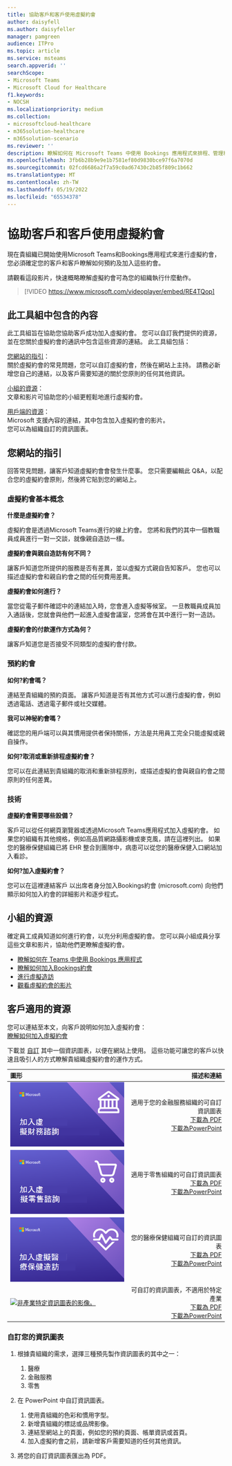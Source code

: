 ```yaml
---
title: 協助客戶和客戶使用虛擬約會
author: daisyfell
ms.author: daisyfeller
manager: pamgreen
audience: ITPro
ms.topic: article
ms.service: msteams
search.appverid: ''
searchScope:
- Microsoft Teams
- Microsoft Cloud for Healthcare
f1.keywords:
- NOCSH
ms.localizationpriority: medium
ms.collection:
- microsoftcloud-healthcare
- m365solution-healthcare
- m365solution-scenario
ms.reviewer: ''
description: 瞭解如何在 Microsoft Teams 中使用 Bookings 應用程式來排程、管理和進行虛擬約會。
ms.openlocfilehash: 3fb6b28b9e9e1b7581ef80d9830bce97f6a7070d
ms.sourcegitcommit: 02fcd6686a2f7a59c0ad67430c2b85f809c1b662
ms.translationtype: MT
ms.contentlocale: zh-TW
ms.lasthandoff: 05/19/2022
ms.locfileid: "65534378"
---
```

# <a name="help-your-clients-and-customers-use-virtual-appointments"></a>協助客戶和客戶使用虛擬約會

現在貴組織已開始使用Microsoft Teams和Bookings應用程式來進行虛擬約會，您必須確定您的客戶和客戶瞭解如何預約及加入這些約會。

請觀看這段影片，快速概略瞭解虛擬約會可為您的組織執行什麼動作。

> [!VIDEO https://www.microsoft.com/videoplayer/embed/RE4TQop]

## <a name="whats-included-in-this-toolkit"></a>此工具組中包含的內容

此工具組旨在協助您協助客戶成功加入虛擬約會。 您可以自訂我們提供的資源，並在您關於虛擬約會的通訊中包含這些資源的連結。 此工具組包括：

[您網站的指引](#guidance-for-your-website)： <br> 關於虛擬約會的常見問題，您可以自訂虛擬約會，然後在網站上主持。 請務必新增您自己的連結，以及客戶需要知道的關於您原則的任何其他資訊。

[小組的資源](#resources-for-your-team)： <br> 文章和影片可協助您的小組更輕鬆地進行虛擬約會。

[用戶端的資源](#resources-for-your-clients)： <br>
Microsoft 支援內容的連結，其中包含加入虛擬約會的影片。<br>
您可以為組織自訂的資訊圖表。

## <a name="guidance-for-your-website"></a>您網站的指引

回答常見問題，讓客戶知道虛擬約會會發生什麼事。 您只需要編輯此 Q&A，以配合您的虛擬約會原則，然後將它貼到您的網站上。

### <a name="virtual-appointments-basics"></a>虛擬約會基本概念

**什麼是虛擬約會？**

虛擬約會是透過Microsoft Teams進行的線上約會。 您將和我們的其中一個教職員成員進行一對一交談，就像親自造訪一樣。

**虛擬約會與親自造訪有何不同？**

讓客戶知道您所提供的服務是否有差異，並以虛擬方式親自告知客戶。 您也可以描述虛擬約會和親自約會之間的任何費用差異。

**虛擬約會如何進行？**

當您從電子郵件確認中的連結加入時，您會進入虛擬等候室。 一旦教職員成員加入通話後，您就會與他們一起進入虛擬會議室，您將會在其中進行一對一造訪。

**虛擬約會的付款運作方式為何？**

讓客戶知道您是否接受不同類型的虛擬約會付款。

### <a name="booking-an-appointment"></a>預約約會

**如何?約會嗎？**

連結至貴組織的預約頁面。 讓客戶知道是否有其他方式可以進行虛擬約會，例如透過電話、透過電子郵件或社交媒體。

**我可以神秘約會嗎？**

確認您的用戶端可以與其慣用提供者保持關係，方法是共用員工完全只能虛擬或親自操作。

**如何?取消或重新排程虛擬約會？**

您可以在此連結到貴組織的取消和重新排程原則，或描述虛擬約會與親自約會之間原則的任何差異。

### <a name="technology"></a>技術

**虛擬約會需要哪些設備？**

客戶可以從任何網頁瀏覽器或透過Microsoft Teams應用程式加入虛擬約會。 如果您的組織有其他規格，例如高品質網路攝影機或麥克風，請在這裡列出。 如果您的醫療保健組織已將 EHR 整合到團隊中，病患可以從您的醫療保健入口網站加入看診。

**如何?加入虛擬約會？**

您可以在這裡連結客戶 以出席者身分加入Bookings約會 (microsoft.com) 向他們顯示如何加入約會的詳細影片和逐步程式。

## <a name="resources-for-your-team"></a>小組的資源

確定員工成員知道如何進行約會，以充分利用虛擬約會。 您可以與小組成員分享這些文章和影片，協助他們更瞭解虛擬約會。

- [瞭解如何在 Teams 中使用 Bookings 應用程式](https://support.microsoft.com/office/what-is-bookings-42d4e852-8e99-4d8f-9b70-d7fc93973cb5)
- [瞭解如何加入Bookings約會](https://support.microsoft.com/office/join-a-bookings-appointment-attendees-3deb7bde-3ea3-4b41-8a06-741ad0db9fc0)
- [進行虛擬造訪](/microsoftteams/expand-teams-across-your-org/bookings-virtual-visits#conduct-a-visit)
- [觀看虛擬約會的影片](#help-your-clients-and-customers-use-virtual-appointments)

## <a name="resources-for-your-clients"></a>客戶適用的資源

您可以連結至本文，向客戶說明如何加入虛擬約會： <br>
[瞭解如何加入虛擬約會](https://support.microsoft.com/office/join-a-bookings-appointment-as-an-attendee-95cea12d-2220-421f-a663-6efb20913c7f)

下載並 [自訂](#customize-your-infographic) 其中一個資訊圖表，以便在網站上使用。 這些功能可讓您的客戶以快速且吸引人的方式瞭解貴組織虛擬約會的運作方式。

| 圖形                | 描述和連結              |
| :------------------- | -------------------: |
| [![金融服務資訊圖的影像](../media/vv-finserv-thumbnail.png)](//download.microsoft.com/download/8/5/7/85784cd8-6945-4fcc-a3c3-972bd88d3fef/VirtualVisit_Financial_Infographic.pdf) | 適用于您的金融服務組織的可自訂資訊圖表 <br> [下載為 PDF](//download.microsoft.com/download/8/5/7/85784cd8-6945-4fcc-a3c3-972bd88d3fef/VirtualVisit_Financial_Infographic.pdf) <br> [下載為PowerPoint](//download.microsoft.com/download/8/5/7/85784cd8-6945-4fcc-a3c3-972bd88d3fef/VirtualVisit_Financial_Infographic.pptx)
| [![零售資訊圖表的影像](../media/vv-retail-thumbnail.png)](//download.microsoft.com/download/a/b/5/ab5c07d9-cf7a-47b3-ba54-05a8a0a2a1bd/VirtualVisit_Retail_Infographic.pdf) | 適用于零售組織的可自訂資訊圖表 <br> [下載為 PDF](//download.microsoft.com/download/a/b/5/ab5c07d9-cf7a-47b3-ba54-05a8a0a2a1bd/VirtualVisit_Retail_Infographic.pdf) <br> [下載為PowerPoint](//download.microsoft.com/download/a/b/5/ab5c07d9-cf7a-47b3-ba54-05a8a0a2a1bd/VirtualVisit_Retail_Infographic.pptx) |
| [![醫療保健資訊圖的影像](../media/vv-healthcare-thumbnail.png)](//download.microsoft.com/download/4/d/3/4d3d9c53-0304-4aea-a56a-60a16402c58f/VirtualVisit_Healthcare_Infographic.pdf) | 您的醫療保健組織可自訂的資訊圖表 <br> [下載為 PDF](//download.microsoft.com/download/4/d/3/4d3d9c53-0304-4aea-a56a-60a16402c58f/VirtualVisit_Healthcare_Infographic.pdf) <br> [下載為PowerPoint](//download.microsoft.com/download/4/d/3/4d3d9c53-0304-4aea-a56a-60a16402c58f/VirtualVisit_Healthcare_Infographic.pptx) |
| [![非產業特定資訊圖表的影像。](../media/va-generic-thumb.png)](//download.microsoft.com/download/c/6/9/c69d3f29-a8f5-462b-a645-79119beab406/VirtualVisit_Generic_Infographic.pdf) | 可自訂的資訊圖表，不適用於特定產業 <br> [下載為 PDF](//download.microsoft.com/download/c/6/9/c69d3f29-a8f5-462b-a645-79119beab406/VirtualVisit_Generic_Infographic.pdf) <br> [下載為PowerPoint](//download.microsoft.com/download/c/6/9/c69d3f29-a8f5-462b-a645-79119beab406/VirtualVisit_Generic_Infographic.pptx) |

### <a name="customize-your-infographic"></a>自訂您的資訊圖表

1. 根據貴組織的需求，選擇三種預先製作資訊圖表的其中之一：
    1. 醫療
    2. 金融服務
    3. 零售

2. 在 PowerPoint 中自訂資訊圖表。
    1. 使用貴組織的色彩和慣用字型。
    2. 新增貴組織的標誌或品牌影像。
    3. 連結至網站上的頁面，例如您的預約頁面、帳單資訊或首頁。
    4. 加入虛擬約會之前，請新增客戶需要知道的任何其他資訊。

3. 將您的自訂資訊圖表匯出為 PDF。
